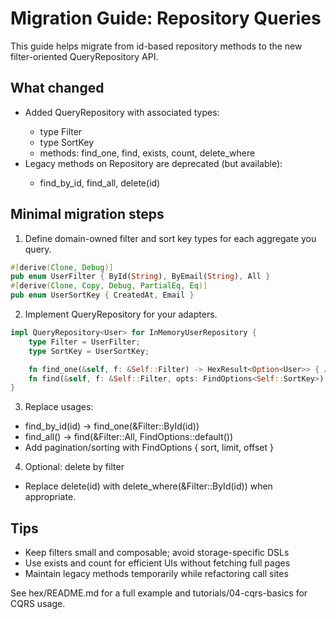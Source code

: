 # Migration Guide: Repository Queries

This guide helps migrate from id-based repository methods to the new filter-oriented QueryRepository API.

## What changed
- Added QueryRepository<T> with associated types:
  - type Filter
  - type SortKey
  - methods: find_one, find, exists, count, delete_where
- Legacy methods on Repository<T> are deprecated (but available):
  - find_by_id, find_all, delete(id)

## Minimal migration steps
1. Define domain-owned filter and sort key types for each aggregate you query.

```rust
#[derive(Clone, Debug)]
pub enum UserFilter { ById(String), ByEmail(String), All }
#[derive(Clone, Copy, Debug, PartialEq, Eq)]
pub enum UserSortKey { CreatedAt, Email }
```

2. Implement QueryRepository for your adapters.

```rust
impl QueryRepository<User> for InMemoryUserRepository {
    type Filter = UserFilter;
    type SortKey = UserSortKey;

    fn find_one(&self, f: &Self::Filter) -> HexResult<Option<User>> { /* match filter */ }
    fn find(&self, f: &Self::Filter, opts: FindOptions<Self::SortKey>) -> HexResult<Vec<User>> { /* filter + sort + page */ }
}
```

3. Replace usages:
- find_by_id(id) -> find_one(&Filter::ById(id))
- find_all() -> find(&Filter::All, FindOptions::default())
- Add pagination/sorting with FindOptions { sort, limit, offset }

4. Optional: delete by filter
- Replace delete(id) with delete_where(&Filter::ById(id)) when appropriate.

## Tips
- Keep filters small and composable; avoid storage-specific DSLs
- Use exists and count for efficient UIs without fetching full pages
- Maintain legacy methods temporarily while refactoring call sites

See hex/README.md for a full example and tutorials/04-cqrs-basics for CQRS usage.
